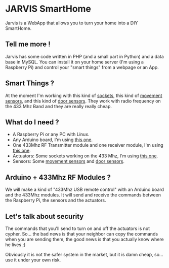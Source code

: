 # JARVIS SmartHome

Jarvis is a WebApp that allows you to turn your home into a DIY SmartHome.

## Tell me more !

Jarvis has some code written in PHP (and a small part in Python) and a data base in MySQL. You can install it on your home  server (I'm using a Raspberry Pi) and control your "smart things" from a webpage or an App.

## Smart Things ?

At the moment I'm working with this kind of [sockets](http://www.amazon.co.uk/REMOTE-CONTROLLED-MAINS-SOCKETS-OPERATION/dp/B0068JOTTA/ref=pd_sim_sbs_diy_7), this kind of [movement sensors](http://dx.com/p/hw-01a-wireless-pir-motion-detector-white-1-x-9v-127629), and this kind of [door sensors](http://dx.com/p/oudi-ad-87-433mhz-wireless-door-contact-white-248919). They work with radio frequency on the 433 Mhz Band and they are really really cheap.

## What do I need ?

- A Raspberry Pi or any PC with Linux.
- Any Arduino board, I'm using [this one](http://dx.com/p/nano-v3-0-avr-atmega328-p-20au-module-board-usb-cable-for-arduino-118037#.Ut65AXk4lGE).
- One 433Mhz RF Transmitter module and one receiver module, I'm using [this one](http://dx.com/p/433mhz-rf-transmitter-module-receiver-module-link-kit-for-arduino-arm-mcu-wl-green-220194#.UvT5r3k8bRt).
- Actuators: Some sockets working on the 433 Mhz, I'm using [this one](http://www.amazon.co.uk/REMOTE-CONTROLLED-MAINS-SOCKETS-OPERATION/dp/B0068JOTTA/ref=pd_sim_sbs_diy_7).
- Sensors: Some [movement sensors](http://dx.com/p/hw-01a-wireless-pir-motion-detector-white-1-x-9v-127629) and [door sensors](http://dx.com/p/oudi-ad-87-433mhz-wireless-door-contact-white-248919).

## Arduino + 433Mhz RF Modules ?

We will make a kind of "433Mhz USB remote control" with an Arduino board and the 433Mhz modules. It will send and receive the commands between the Raspberry Pi, the sensors and the actuators.

## Let's talk about security

The commands that you'll send to turn on and off the actuators is not cypher. So... the bad news is that your neighbor can copy the commands when you are sending them, the good news is that you actually know where he lives ;)

Obviously it is not the safer system in the market, but it is damn cheap, so... use it under your own risk.
